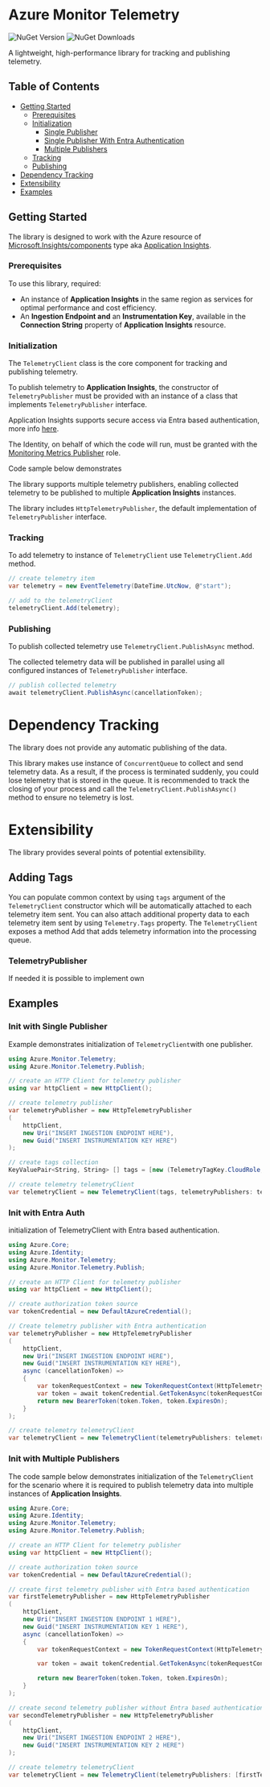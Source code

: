 Azure Monitor Telemetry
=======================

![NuGet Version](https://img.shields.io/nuget/v/Stas.Azure.Monitor.Telemetry)
![NuGet Downloads](https://img.shields.io/nuget/dt/Stas.Azure.Monitor.Telemetry)

A lightweight, high-performance library for tracking and publishing telemetry.

## Table of Contents
- [Getting Started](#getting-started)
	- [Prerequisites](#prerequisites)
	- [Initialization](#initialization)
		- [Single Publisher](#single-publisher)
		- [Single Publisher With Entra Authentication](#single-publisher-with-entra-authentication)
		- [Multiple Publishers](#multiple-publishers)
	- [Tracking](#tracking)
	- [Publishing](#publishing)
- [Dependency Tracking](#dependency-tracking)
- [Extensibility](#extensibility)
- [Examples](#examples)

## Getting Started

The library is designed to work with the Azure resource of [Microsoft.Insights/components][AzureInsightsComponentsResource] type aka [Application Insights][AppInsights]. 

### Prerequisites
To use this library, required:
- An instance of **Application Insights** in the same region as services for optimal performance and cost efficiency.
- An **Ingestion Endpoint and** an **Instrumentation Key**, available in the **Connection String** property of **Application Insights** resource.

### Initialization

The `TelemetryClient` class is the core component for tracking and publishing telemetry.  

To publish telemetry to **Application Insights**, the constructor of `TelemetryPublisher` must be provided with an instance of a class that implements `TelemetryPublisher` interface.

Application Insights supports secure access via Entra based authentication, more info [here][AppInsightsEntraAuth].

The Identity, on behalf of which the code will run, must be granted with the [Monitoring Metrics Publisher](https://learn.microsoft.com/azure/role-based-access-control/built-in-roles/monitor#monitoring-metrics-publisher) role.

Code sample below demonstrates


The library supports multiple telemetry publishers, enabling collected telemetry to be published to multiple **Application Insights** instances.

The library includes `HttpTelemetryPublisher`, the default implementation of `TelemetryPublisher` interface. 


### Tracking

To add telemetry to instance of `TelemetryClient` use `TelemetryClient.Add` method.

```C#
// create telemetry item
var telemetry = new EventTelemetry(DateTime.UtcNow, @"start");

// add to the telemetryClient
telemetryClient.Add(telemetry);
```

### Publishing

To publish collected telemetry use `TelemetryClient.PublishAsync` method.

The collected telemetry data will be published in parallel using all configured instances of `TelemetryPublisher` interface.

```C#
// publish collected telemetry
await telemetryClient.PublishAsync(cancellationToken);
```

# Dependency Tracking

The library does not provide any automatic publishing of the data. 

This library makes use instance of `ConcurrentQueue` to collect and send telemetry data.
As a result, if the process is terminated suddenly, you could lose telemetry that is stored in the queue.
It is recommended to track the closing of your process and call the `TelemetryClient.PublishAsync()` method to ensure no telemetry is lost.


# Extensibility

The library provides several points of potential extensibility.

## Adding Tags
You can populate common context by using `tags` argument of the `TelemetryClient` constructor which will be automatically attached to each telemetry item sent. You can also attach additional property data to each telemetry item sent by using `Telemetry.Tags` property. The ```TelemetryClient``` exposes a method Add that adds telemetry information into the processing queue.

### TelemetryPublisher
If needed it is possible to implement own 

## Examples

### Init with Single Publisher

Example demonstrates initialization of `TelemetryClient`with one publisher.

```C#
using Azure.Monitor.Telemetry;
using Azure.Monitor.Telemetry.Publish;

// create an HTTP Client for telemetry publisher
using var httpClient = new HttpClient();

// create telemetry publisher
var telemetryPublisher = new HttpTelemetryPublisher
(
	httpClient,
	new Uri("INSERT INGESTION ENDPOINT HERE"),
	new Guid("INSERT INSTRUMENTATION KEY HERE")
);

// create tags collection
KeyValuePair<String, String> [] tags = [new (TelemetryTagKey.CloudRole, "local")];

// create telemetry telemetryClient
var telemetryClient = new TelemetryClient(tags, telemetryPublishers: telemetryPublisher);
```

### Init with Entra Auth

 initialization of TelemetryClient with Entra based authentication.

```C#
using Azure.Core;
using Azure.Identity;
using Azure.Monitor.Telemetry;
using Azure.Monitor.Telemetry.Publish;

// create an HTTP Client for telemetry publisher
using var httpClient = new HttpClient();

// create authorization token source
var tokenCredential = new DefaultAzureCredential();

// Create telemetry publisher with Entra authentication
var telemetryPublisher = new HttpTelemetryPublisher
(
	httpClient,
	new Uri("INSERT INGESTION ENDPOINT HERE"),
	new Guid("INSERT INSTRUMENTATION KEY HERE"),
	async (cancellationToken) =>
	{
		var tokenRequestContext = new TokenRequestContext(HttpTelemetryPublisher.AuthorizationScopes);
		var token = await tokenCredential.GetTokenAsync(tokenRequestContext, cancellationToken);
		return new BearerToken(token.Token, token.ExpiresOn);
	}
);

// create telemetry telemetryClient
var telemetryClient = new TelemetryClient(telemetryPublishers: telemetryPublisher);
```

### Init with Multiple Publishers

The code sample below demonstrates initialization of the `TelemetryClient` for the scenario
where it is required to publish telemetry data into multiple instances of **Application Insights**.

```C#
using Azure.Core;
using Azure.Identity;
using Azure.Monitor.Telemetry;
using Azure.Monitor.Telemetry.Publish;

// create an HTTP Client for telemetry publisher
using var httpClient = new HttpClient();

// create authorization token source
var tokenCredential = new DefaultAzureCredential();

// create first telemetry publisher with Entra based authentication
var firstTelemetryPublisher = new HttpTelemetryPublisher
(
	httpClient,
	new Uri("INSERT INGESTION ENDPOINT 1 HERE"),
	new Guid("INSERT INSTRUMENTATION KEY 1 HERE"),
	async (cancellationToken) =>
	{
		var tokenRequestContext = new TokenRequestContext(HttpTelemetryPublisher.AuthorizationScopes);

		var token = await tokenCredential.GetTokenAsync(tokenRequestContext, cancellationToken);

		return new BearerToken(token.Token, token.ExpiresOn);
	}
);

// create second telemetry publisher without Entra based authentication
var secondTelemetryPublisher = new HttpTelemetryPublisher
(
	httpClient,
	new Uri("INSERT INGESTION ENDPOINT 2 HERE"),
	new Guid("INSERT INSTRUMENTATION KEY 2 HERE")
);

// create telemetry telemetryClient
var telemetryClient = new TelemetryClient(telemetryPublishers: [firstTelemetryPublisher, secondTelemetryPublisher]);
```

[AppInsights]: https://learn.microsoft.com/azure/azure-monitor/app/app-insights-overview
[AppInsightsEntraAuth]: https://learn.microsoft.com/azure/azure-monitor/app/azure-ad-authentication
[AzureCLI]: https://learn.microsoft.com/cli/azure/
[AzureInsightsComponentsResource]: https://learn.microsoft.com/azure/templates/microsoft.insights/components
[AzurePortal]: https://portal.azure.com
